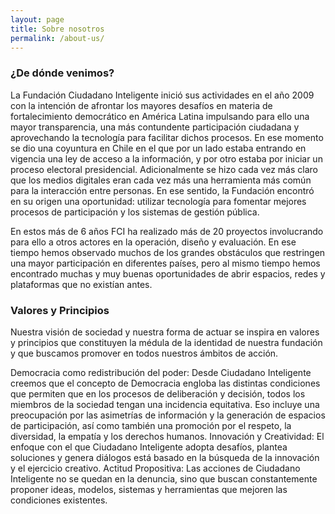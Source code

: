 ```yaml
---
layout: page
title: Sobre nosotros
permalink: /about-us/
---
```

<section id="about">
  <h3>¿De dónde venimos?</h3>
  <p>
    La Fundación Ciudadano Inteligente inició sus actividades en el año 2009 con la intención de afrontar los mayores desafíos en materia de fortalecimiento democrático en América Latina impulsando para ello una mayor transparencia, una más contundente participación ciudadana y aprovechando la tecnología para facilitar dichos procesos. En ese momento se dio una coyuntura en Chile en el que por un lado estaba entrando en vigencia una ley de acceso a la información, y por otro estaba por iniciar un proceso electoral presidencial. Adicionalmente se hizo cada vez más claro que los medios digitales eran cada vez más una herramienta más común para la interacción entre personas. En ese sentido, la Fundación encontró en su origen una oportunidad: utilizar tecnología para fomentar mejores procesos de participación y los sistemas de gestión pública.
  </p>
  <p>
    En estos más de 6 años FCI ha realizado más de 20 proyectos involucrando para ello a otros actores en la operación, diseño y evaluación. En ese tiempo hemos observado muchos de los grandes obstáculos que restringen una mayor participación en diferentes países, pero al mismo tiempo hemos encontrado muchas y muy buenas oportunidades de abrir espacios, redes y plataformas que no existían antes.
  </p>
  <h3>Valores y Principios</h3>
  <p>
    Nuestra visión de sociedad y nuestra forma de actuar se inspira en valores y principios que constituyen la médula de la identidad de nuestra fundación y que buscamos promover en todos nuestros ámbitos de acción.
  </p>
  <p>
    Democracia como redistribución del poder: Desde Ciudadano Inteligente creemos que el concepto de Democracia engloba las distintas condiciones que permiten que en los procesos de deliberación y decisión, todos los miembros de la sociedad tengan una incidencia equitativa. Eso incluye una preocupación por las asimetrías de información y la generación de espacios de participación, así como también una promoción por el respeto, la diversidad, la empatía y los derechos humanos.
    Innovación y Creatividad: El enfoque con el que Ciudadano Inteligente adopta desafíos, plantea soluciones y genera diálogos está basado en la búsqueda de la innovación y el ejercicio creativo.
    Actitud Propositiva: Las acciones de Ciudadano Inteligente no se quedan en la denuncia, sino que buscan constantemente proponer ideas, modelos, sistemas y herramientas que mejoren las condiciones existentes.
  </p>
</section>